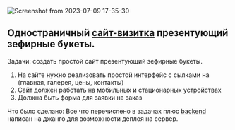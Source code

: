 ![Screenshot from 2023-07-09 17-35-30](https://github.com/Kai-s-cmd/bouquet-s-site/assets/93368311/0b91c457-b0db-406f-8614-df481fc4e60e)
## Одностраничный [сайт-визитка](https://kai-s-cmd.github.io/bouquet-s-site/) презентующий зефирные букеты.
Задачи: создать простой сайт презентующий зефирные букеты.
1) На сайте нужно реализовать простой интерфейс с сылками на (главная, галерея, цены, контакты)
2) Сайт должен работать на мобильных и стационарных устройствах
3) Должна быть форма для заявки на заказ

Что было сделано:
Все что перечислено в задачах плюс [backend](https://github.com/Kai-s-cmd/bouquet) написан на джанго для возможности деплоя на сервер.

